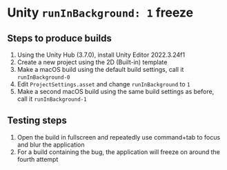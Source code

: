 # Unity `runInBackground: 1` freeze

## Steps to produce builds

1. Using the Unity Hub (3.7.0), install Unity Editor 2022.3.24f1
2. Create a new project using the 2D (Built-in) template
3. Make a macOS build using the default build settings, call it `runInBackground-0`
4. Edit `ProjectSettings.asset` and change `runInBackground` to `1`
5. Make a second macOS build using the same build settings as before, call it `runInBackground-1`

## Testing steps

1. Open the build in fullscreen and repeatedly use command+tab to focus and blur the application
2. For a build containing the bug, the application will freeze on around the fourth attempt